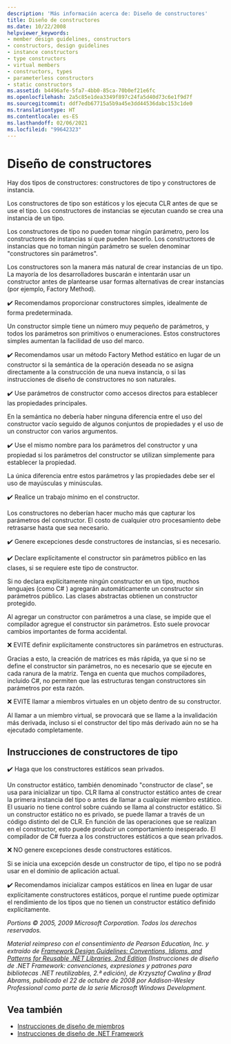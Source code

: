 ```yaml
---
description: 'Más información acerca de: Diseño de constructores'
title: Diseño de constructores
ms.date: 10/22/2008
helpviewer_keywords:
- member design guidelines, constructors
- constructors, design guidelines
- instance constructors
- type constructors
- virtual members
- constructors, types
- parameterless constructors
- static constructors
ms.assetid: b4496afe-5fa7-4bb0-85ca-70b0ef21e6fc
ms.openlocfilehash: 2a5c85e1dea3349f897c24fa5d40d73c6e1f9d7f
ms.sourcegitcommit: ddf7edb67715a5b9a45e3dd44536dabc153c1de0
ms.translationtype: HT
ms.contentlocale: es-ES
ms.lasthandoff: 02/06/2021
ms.locfileid: "99642323"
---
```

# <a name="constructor-design"></a>Diseño de constructores

Hay dos tipos de constructores: constructores de tipo y constructores de instancia.

Los constructores de tipo son estáticos y los ejecuta CLR antes de que se use el tipo. Los constructores de instancias se ejecutan cuando se crea una instancia de un tipo.

Los constructores de tipo no pueden tomar ningún parámetro, pero los constructores de instancias sí que pueden hacerlo. Los constructores de instancias que no toman ningún parámetro se suelen denominar "constructores sin parámetros".

Los constructores son la manera más natural de crear instancias de un tipo. La mayoría de los desarrolladores buscarán e intentarán usar un constructor antes de plantearse usar formas alternativas de crear instancias (por ejemplo, Factory Method).

✔️ Recomendamos proporcionar constructores simples, idealmente de forma predeterminada.

Un constructor simple tiene un número muy pequeño de parámetros, y todos los parámetros son primitivos o enumeraciones. Estos constructores simples aumentan la facilidad de uso del marco.

✔️ Recomendamos usar un método Factory Method estático en lugar de un constructor si la semántica de la operación deseada no se asigna directamente a la construcción de una nueva instancia, o si las instrucciones de diseño de constructores no son naturales.

✔️ Use parámetros de constructor como accesos directos para establecer las propiedades principales.

En la semántica no debería haber ninguna diferencia entre el uso del constructor vacío seguido de algunos conjuntos de propiedades y el uso de un constructor con varios argumentos.

✔️ Use el mismo nombre para los parámetros del constructor y una propiedad si los parámetros del constructor se utilizan simplemente para establecer la propiedad.

La única diferencia entre estos parámetros y las propiedades debe ser el uso de mayúsculas y minúsculas.

✔️ Realice un trabajo mínimo en el constructor.

Los constructores no deberían hacer mucho más que capturar los parámetros del constructor. El costo de cualquier otro procesamiento debe retrasarse hasta que sea necesario.

✔️ Genere excepciones desde constructores de instancias, si es necesario.

✔️ Declare explícitamente el constructor sin parámetros público en las clases, si se requiere este tipo de constructor.

Si no declara explícitamente ningún constructor en un tipo, muchos lenguajes (como C# ) agregarán automáticamente un constructor sin parámetros público. Las clases abstractas obtienen un constructor protegido.

Al agregar un constructor con parámetros a una clase, se impide que el compilador agregue el constructor sin parámetros. Esto suele provocar cambios importantes de forma accidental.

❌ EVITE definir explícitamente constructores sin parámetros en estructuras.

Gracias a esto, la creación de matrices es más rápida, ya que si no se define el constructor sin parámetros, no es necesario que se ejecute en cada ranura de la matriz. Tenga en cuenta que muchos compiladores, incluido C#, no permiten que las estructuras tengan constructores sin parámetros por esta razón.

❌ EVITE llamar a miembros virtuales en un objeto dentro de su constructor.

Al llamar a un miembro virtual, se provocará que se llame a la invalidación más derivada, incluso si el constructor del tipo más derivado aún no se ha ejecutado completamente.

## <a name="type-constructor-guidelines"></a>Instrucciones de constructores de tipo

✔️ Haga que los constructores estáticos sean privados.

Un constructor estático, también denominado "constructor de clase", se usa para inicializar un tipo. CLR llama al constructor estático antes de crear la primera instancia del tipo o antes de llamar a cualquier miembro estático. El usuario no tiene control sobre cuándo se llama al constructor estático. Si un constructor estático no es privado, se puede llamar a través de un código distinto del de CLR. En función de las operaciones que se realizan en el constructor, esto puede producir un comportamiento inesperado. El compilador de C# fuerza a los constructores estáticos a que sean privados.

❌ NO genere excepciones desde constructores estáticos.

Si se inicia una excepción desde un constructor de tipo, el tipo no se podrá usar en el dominio de aplicación actual.

✔️ Recomendamos inicializar campos estáticos en línea en lugar de usar explícitamente constructores estáticos, porque el runtime puede optimizar el rendimiento de los tipos que no tienen un constructor estático definido explícitamente.

*Portions © 2005, 2009 Microsoft Corporation. Todos los derechos reservados.*

*Material reimpreso con el consentimiento de Pearson Education, Inc. y extraído de [Framework Design Guidelines: Conventions, Idioms, and Patterns for Reusable .NET Libraries, 2nd Edition](https://www.informit.com/store/framework-design-guidelines-conventions-idioms-and-9780321545619) (Instrucciones de diseño de .NET Framework: convenciones, expresiones y patrones para bibliotecas .NET reutilizables, 2.ª edición), de Krzysztof Cwalina y Brad Abrams, publicado el 22 de octubre de 2008 por Addison-Wesley Professional como parte de la serie Microsoft Windows Development.*

## <a name="see-also"></a>Vea también

- [Instrucciones de diseño de miembros](member.md)
- [Instrucciones de diseño de .NET Framework](index.md)
